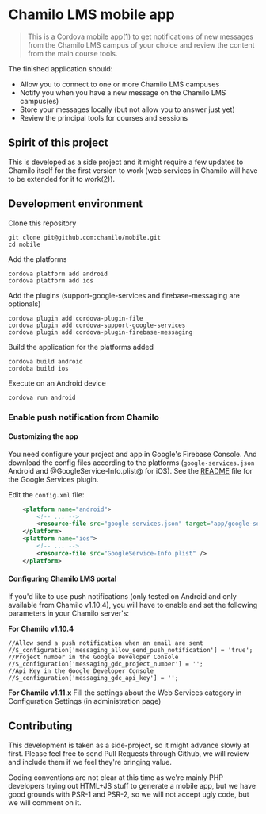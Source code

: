 Chamilo LMS mobile app
================================

> This is a Cordova mobile app([1]) to get notifications of new messages from the 
Chamilo LMS campus of your choice and review the content from the main course 
tools.

The finished application should:
* Allow you to connect to one or more Chamilo LMS campuses
* Notify you when you have a new message on the Chamilo LMS campus(es)
* Store your messages locally (but not allow you to answer just yet)
* Review the principal tools for courses and sessions

Spirit of this project
----------------------

This is developed as a side project and it might require a few updates to
Chamilo itself for the first version to work (web services in Chamilo will have
to be extended for it to work([2])).

## Development environment

Clone this repository
```
git clone git@github.com:chamilo/mobile.git
cd mobile
```

Add the platforms
```
cordova platform add android
cordova platform add ios
```

Add the plugins (support-google-services and firebase-messaging are optionals)
```
cordova plugin add cordova-plugin-file
cordova plugin add cordova-support-google-services
cordova plugin add cordova-plugin-firebase-messaging
```

Build the application for the platforms added
```
cordova build android
cordoba build ios
```

Execute on an Android device

```
cordova run android
```

### Enable push notification from Chamilo

#### Customizing the app

You need configure your project and app in Google's Firebase Console. And download the config files
according to the platforms (`google-services.json` Android and @GoogleService-Info.plist@ for iOS). See the
[README](https://github.com/chemerisuk/cordova-support-google-services/blob/master/README.md#installation) file
for the Google Services plugin.

Edit the `config.xml` file:
```xml
    <platform name="android">
        <!-- ... -->
        <resource-file src="google-services.json" target="app/google-services.json" />
    </platform>
    <platform name="ios">
        <!-- ... -->
        <resource-file src="GoogleService-Info.plist" />
    </platform>
```

#### Configuring Chamilo LMS portal

If you'd like to use push notifications (only tested on Android and only available from Chamilo v1.10.4), you will have to enable and set the following parameters in your Chamilo server's:

**For Chamilo v1.10.4**
```
//Allow send a push notification when an email are sent
//$_configuration['messaging_allow_send_push_notification'] = 'true';
//Project number in the Google Developer Console
//$_configuration['messaging_gdc_project_number'] = '';
//Api Key in the Google Developer Console
//$_configuration['messaging_gdc_api_key'] = '';
```

**For Chamilo v1.11.x**
Fill the settings about the Web Services category in Configuration Settings (in administration page)

Contributing
------------

This development is taken as a side-project, so it might advance slowly at
first. Please feel free to send Pull Requests through Github, we will review
and include them if we feel they're bringing value.

Coding conventions are not clear at this time as we're mainly PHP developers
trying out HTML+JS stuff to generate a mobile app, but we have good grounds with
PSR-1 and PSR-2, so we will not accept ugly code, but we will comment on it.

[1]: http://beeznest.wordpress.com/2014/09/05/quick-phonegap-setup-on-ubuntu/
[2]: https://support.chamilo.org/issues/7402
